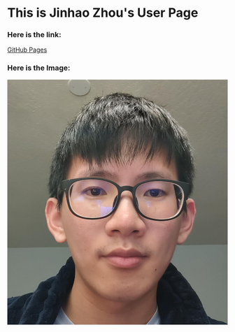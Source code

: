 # This is Jinhao Zhou's User Page
### Here is the link:
[GitHub Pages](https://github.com/j5zhou/CSE110_Lab1/tree/codingLanguage)

### Here is the Image:
![My photo](self.jpg)